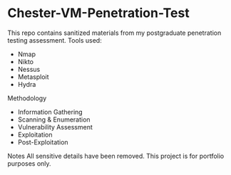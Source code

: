 # Chester-VM-Penetration-Test
This repo contains sanitized materials from my postgraduate penetration testing assessment. Tools used:

- Nmap
- Nikto
- Nessus
- Metasploit
- Hydra

Methodology

- Information Gathering
- Scanning & Enumeration
- Vulnerability Assessment
- Exploitation
- Post-Exploitation

Notes
All sensitive details have been removed. This project is for portfolio purposes only.
